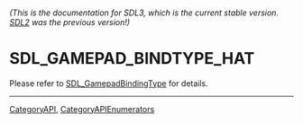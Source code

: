 ###### (This is the documentation for SDL3, which is the current stable version. [SDL2](https://wiki.libsdl.org/SDL2/) was the previous version!)
# SDL_GAMEPAD_BINDTYPE_HAT

Please refer to [SDL_GamepadBindingType](SDL_GamepadBindingType) for details.

----
[CategoryAPI](CategoryAPI), [CategoryAPIEnumerators](CategoryAPIEnumerators)

